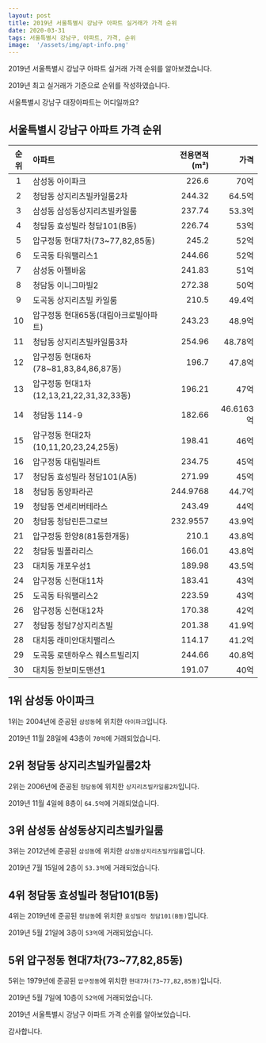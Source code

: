 ```yaml
---
layout: post
title: 2019년 서울특별시 강남구 아파트 실거래가 가격 순위
date: 2020-03-31
tags: 서울특별시 강남구, 아파트, 가격, 순위
image:  '/assets/img/apt-info.png'
---
```


2019년 서울특별시 강남구 아파트 실거래 가격 순위를 알아보겠습니다.

2019년 최고 실거래가 기준으로 순위를 작성하였습니다.

서울특별시 강남구 대장아파트는 어디일까요?

## 서울특별시 강남구 아파트 가격 순위

|순위|아파트|전용면적(m²)|가격|
|:---:|:------|---:|---:|
|1|삼성동 아이파크|226.6|70억|
|2|청담동 상지리츠빌카일룸2차|244.32|64.5억|
|3|삼성동 삼성동상지리츠빌카일룸|237.74|53.3억|
|4|청담동 효성빌라 청담101(B동)|226.74|53억|
|5|압구정동 현대7차(73~77,82,85동)|245.2|52억|
|6|도곡동 타워팰리스1|244.66|52억|
|7|삼성동 아펠바움|241.83|51억|
|8|청담동 이니그마빌2|272.38|50억|
|9|도곡동 상지리츠빌 카일룸|210.5|49.4억|
|10|압구정동 현대65동(대림아크로빌아파트)|243.23|48.9억|
|11|청담동 상지리츠빌카일룸3차|254.96|48.78억|
|12|압구정동 현대6차(78~81,83,84,86,87동)|196.7|47.8억|
|13|압구정동 현대1차(12,13,21,22,31,32,33동)|196.21|47억|
|14|청담동 114-9|182.66|46.6163억|
|15|압구정동 현대2차(10,11,20,23,24,25동)|198.41|46억|
|16|압구정동 대림빌라트|234.75|45억|
|17|청담동 효성빌라 청담101(A동)|271.99|45억|
|18|청담동 동양파라곤|244.9768|44.7억|
|19|청담동 연세리버테라스|243.49|44억|
|20|청담동 청담린든그로브|232.9557|43.9억|
|21|압구정동 한양8(81동한개동)|210.1|43.8억|
|22|청담동 빌폴라리스|166.01|43.8억|
|23|대치동 개포우성1|189.98|43.5억|
|24|압구정동 신현대11차|183.41|43억|
|25|도곡동 타워팰리스2|223.59|43억|
|26|압구정동 신현대12차|170.38|42억|
|27|청담동 청담7상지리츠빌|201.38|41.9억|
|28|대치동 래미안대치팰리스|114.17|41.2억|
|29|도곡동 로덴하우스 웨스트빌리지|244.66|40.8억|
|30|대치동 한보미도맨션1|191.07|40억|



## 1위 삼성동 아이파크

1위는 2004년에 준공된 `삼성동`에 위치한 `아이파크`입니다.

2019년 11월 28일에 43층이 `70억`에 거래되었습니다.

<script charset="UTF-8" class="daum_roughmap_loader_script" src="https://ssl.daumcdn.net/dmaps/map_js_init/roughmapLoader.js"></script>

<div id="daumRoughmapContainer1585685296783" class="root_daum_roughmap root_daum_roughmap_landing"></div>

<script charset="UTF-8">
	new daum.roughmap.Lander({
		"timestamp" : "1585685296783",
		"key" : "xqgw",
		"mapWidth" : "320",
		"mapHeight" : "200"
	}).render();
</script>

## 2위 청담동 상지리츠빌카일룸2차

2위는 2006년에 준공된 `청담동`에 위치한 `상지리츠빌카일룸2차`입니다.

2019년 11월 4일에 8층이 `64.5억`에 거래되었습니다.

<div id="daumRoughmapContainer1585685340997" class="root_daum_roughmap root_daum_roughmap_landing"></div>

<script charset="UTF-8">
	new daum.roughmap.Lander({
		"timestamp" : "1585685340997",
		"key" : "xqgx",
		"mapWidth" : "320",
		"mapHeight" : "180"
	}).render();
</script>

## 3위 삼성동 삼성동상지리츠빌카일룸

3위는 2012년에 준공된 `삼성동`에 위치한 `삼성동상지리츠빌카일룸`입니다.

2019년 7월 15일에 2층이 `53.3억`에 거래되었습니다.

<div id="daumRoughmapContainer1585685371655" class="root_daum_roughmap root_daum_roughmap_landing"></div>

<script charset="UTF-8">
	new daum.roughmap.Lander({
		"timestamp" : "1585685371655",
		"key" : "xqgy",
		"mapWidth" : "320",
		"mapHeight" : "180"
	}).render();
</script>

## 4위 청담동 효성빌라 청담101(B동)

4위는 2019년에 준공된 `청담동`에 위치한 `효성빌라 청담101(B동)`입니다.

2019년 5월 21일에 3층이 `53억`에 거래되었습니다.

<div id="daumRoughmapContainer1585685417146" class="root_daum_roughmap root_daum_roughmap_landing"></div>

<script charset="UTF-8">
	new daum.roughmap.Lander({
		"timestamp" : "1585685417146",
		"key" : "xqhz",
		"mapWidth" : "320",
		"mapHeight" : "180"
	}).render();
</script>

## 5위 압구정동 현대7차(73~77,82,85동)

5위는 1979년에 준공된 `압구정동`에 위치한 `현대7차(73~77,82,85동)`입니다.

2019년 5월 7일에 10층이 `52억`에 거래되었습니다.

<div id="daumRoughmapContainer1585685443360" class="root_daum_roughmap root_daum_roughmap_landing"></div>

<script charset="UTF-8">
	new daum.roughmap.Lander({
		"timestamp" : "1585685443360",
		"key" : "xqh2",
		"mapWidth" : "320",
		"mapHeight" : "180"
	}).render();
</script>

2019년 서울특별시 강남구 아파트 가격 순위를 알아보았습니다.

감사합니다.

